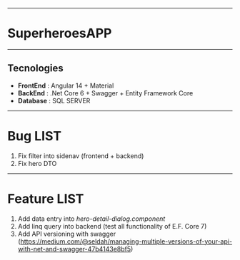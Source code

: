 ------------------------------
# SuperheroesAPP

------------------------------
## Tecnologies
* **FrontEnd** : Angular 14 + Material
* **BackEnd** : .Net Core 6 + Swagger + Entity Framework Core
* **Database** : SQL SERVER

------------------------------
# Bug LIST
1. Fix filter into sidenav (frontend + backend)
2. Fix hero DTO

------------------------------
# Feature LIST
1. Add data entry into *hero-detail-dialog.component*
2. Add linq query into backend (test all functionality of E.F. Core 7)
3. Add API versioning with swagger (https://medium.com/@seldah/managing-multiple-versions-of-your-api-with-net-and-swagger-47b4143e8bf5)